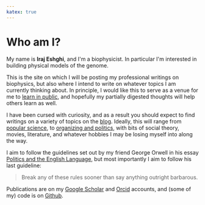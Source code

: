```yaml
---
katex: true
---
```

# Who am I?

My name is **Iraj Eshghi**, and I'm a biophysicist. In particular I'm interested in building physical models of the genome.

This is the site on which I will be posting my professional writings on biophysics, but also where I intend to write on whatever topics I am currently thinking about. 
In principle, I would like this to serve as a venue for me to [learn in public](https://notes.nicolevanderhoeven.com/Learning+in+public), and hopefully my partially digested thoughts will help others learn as well.

I have been cursed with curiosity, and as a result you should expect to find writings on a variety of topics on the [blog](/post). Ideally, this will range from [popular science](https://softbites.org/author/ieshghi/), to [organizing and politics](https://magazine.scienceforthepeople.org/labor-special-issue/power-struggles/), with bits of social theory, movies, literature, and whatever hobbies I may be losing myself into along the way.

I aim to follow the guidelines set out by my friend George Orwell in his essay [Politics and the English Language](https://faculty.washington.edu/rsoder/EDLPS579/HonorsOrwellPoliticsEnglishLanguage.pdf), but most importantly I aim to follow his last guideline:
> Break any of these rules sooner than say anything outright barbarous.

Publications are on my [Google Scholar](https://scholar.google.com/citations?user=DnLtmq0AAAAJ&hl=en) and [Orcid](https://orcid.org/0000-0002-4527-7578) accounts, and (some of my) code is on [Github](https://github.com/ieshghi).
